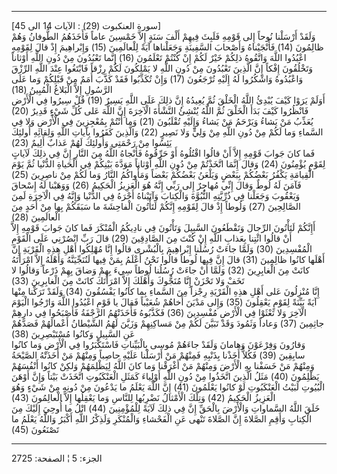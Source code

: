 ------------------------------------------------------------------------

\[سورة العنكبوت (29) : الآيات 14 الى 45\]  
وَلَقَدْ أَرْسَلْنا نُوحاً إِلى قَوْمِهِ فَلَبِثَ فِيهِمْ أَلْفَ سَنَةٍ إِلاَّ خَمْسِينَ عاماً فَأَخَذَهُمُ
الطُّوفانُ وَهُمْ ظالِمُونَ (14) فَأَنْجَيْناهُ وَأَصْحابَ السَّفِينَةِ وَجَعَلْناها آيَةً لِلْعالَمِينَ
(15) وَإِبْراهِيمَ إِذْ قالَ لِقَوْمِهِ اعْبُدُوا اللَّهَ وَاتَّقُوهُ ذلِكُمْ خَيْرٌ لَكُمْ إِنْ كُنْتُمْ
تَعْلَمُونَ (16) إِنَّما تَعْبُدُونَ مِنْ دُونِ اللَّهِ أَوْثاناً وَتَخْلُقُونَ إِفْكاً إِنَّ الَّذِينَ تَعْبُدُونَ
مِنْ دُونِ اللَّهِ لا يَمْلِكُونَ لَكُمْ رِزْقاً فَابْتَغُوا عِنْدَ اللَّهِ الرِّزْقَ وَاعْبُدُوهُ وَاشْكُرُوا لَهُ
إِلَيْهِ تُرْجَعُونَ (17) وَإِنْ تُكَذِّبُوا فَقَدْ كَذَّبَ أُمَمٌ مِنْ قَبْلِكُمْ وَما عَلَى الرَّسُولِ إِلاَّ
الْبَلاغُ الْمُبِينُ (18)  
أَوَلَمْ يَرَوْا كَيْفَ يُبْدِئُ اللَّهُ الْخَلْقَ ثُمَّ يُعِيدُهُ إِنَّ ذلِكَ عَلَى اللَّهِ يَسِيرٌ (19) قُلْ
سِيرُوا فِي الْأَرْضِ فَانْظُرُوا كَيْفَ بَدَأَ الْخَلْقَ ثُمَّ اللَّهُ يُنْشِئُ النَّشْأَةَ الْآخِرَةَ إِنَّ اللَّهَ
عَلى كُلِّ شَيْءٍ قَدِيرٌ (20) يُعَذِّبُ مَنْ يَشاءُ وَيَرْحَمُ مَنْ يَشاءُ وَإِلَيْهِ تُقْلَبُونَ (21) وَما
أَنْتُمْ بِمُعْجِزِينَ فِي الْأَرْضِ وَلا فِي السَّماءِ وَما لَكُمْ مِنْ دُونِ اللَّهِ مِنْ وَلِيٍّ وَلا نَصِيرٍ
(22) وَالَّذِينَ كَفَرُوا بِآياتِ اللَّهِ وَلِقائِهِ أُولئِكَ يَئِسُوا مِنْ رَحْمَتِي وَأُولئِكَ لَهُمْ عَذابٌ
أَلِيمٌ (23)  
فَما كانَ جَوابَ قَوْمِهِ إِلاَّ أَنْ قالُوا اقْتُلُوهُ أَوْ حَرِّقُوهُ فَأَنْجاهُ اللَّهُ مِنَ النَّارِ إِنَّ
فِي ذلِكَ لَآياتٍ لِقَوْمٍ يُؤْمِنُونَ (24) وَقالَ إِنَّمَا اتَّخَذْتُمْ مِنْ دُونِ اللَّهِ أَوْثاناً مَوَدَّةَ
بَيْنِكُمْ فِي الْحَياةِ الدُّنْيا ثُمَّ يَوْمَ الْقِيامَةِ يَكْفُرُ بَعْضُكُمْ بِبَعْضٍ وَيَلْعَنُ بَعْضُكُمْ بَعْضاً
وَمَأْواكُمُ النَّارُ وَما لَكُمْ مِنْ ناصِرِينَ (25) فَآمَنَ لَهُ لُوطٌ وَقالَ إِنِّي مُهاجِرٌ إِلى رَبِّي
إِنَّهُ هُوَ الْعَزِيزُ الْحَكِيمُ (26) وَوَهَبْنا لَهُ إِسْحاقَ وَيَعْقُوبَ وَجَعَلْنا فِي ذُرِّيَّتِهِ النُّبُوَّةَ
وَالْكِتابَ وَآتَيْناهُ أَجْرَهُ فِي الدُّنْيا وَإِنَّهُ فِي الْآخِرَةِ لَمِنَ الصَّالِحِينَ (27) وَلُوطاً إِذْ
قالَ لِقَوْمِهِ إِنَّكُمْ لَتَأْتُونَ الْفاحِشَةَ ما سَبَقَكُمْ بِها مِنْ أَحَدٍ مِنَ الْعالَمِينَ (28)  
أَإِنَّكُمْ لَتَأْتُونَ الرِّجالَ وَتَقْطَعُونَ السَّبِيلَ وَتَأْتُونَ فِي نادِيكُمُ الْمُنْكَرَ فَما كانَ جَوابَ
قَوْمِهِ إِلاَّ أَنْ قالُوا ائْتِنا بِعَذابِ اللَّهِ إِنْ كُنْتَ مِنَ الصَّادِقِينَ (29) قالَ رَبِّ انْصُرْنِي
عَلَى الْقَوْمِ الْمُفْسِدِينَ (30) وَلَمَّا جاءَتْ رُسُلُنا إِبْراهِيمَ بِالْبُشْرى قالُوا إِنَّا مُهْلِكُوا
أَهْلِ هذِهِ الْقَرْيَةِ إِنَّ أَهْلَها كانُوا ظالِمِينَ (31) قالَ إِنَّ فِيها لُوطاً قالُوا نَحْنُ
أَعْلَمُ بِمَنْ فِيها لَنُنَجِّيَنَّهُ وَأَهْلَهُ إِلاَّ امْرَأَتَهُ كانَتْ مِنَ الْغابِرِينَ (32) وَلَمَّا أَنْ
جاءَتْ رُسُلُنا لُوطاً سِيءَ بِهِمْ وَضاقَ بِهِمْ ذَرْعاً وَقالُوا لا تَخَفْ وَلا تَحْزَنْ إِنَّا مُنَجُّوكَ
وَأَهْلَكَ إِلاَّ امْرَأَتَكَ كانَتْ مِنَ الْغابِرِينَ (33)  
إِنَّا مُنْزِلُونَ عَلى أَهْلِ هذِهِ الْقَرْيَةِ رِجْزاً مِنَ السَّماءِ بِما كانُوا يَفْسُقُونَ (34) وَلَقَدْ
تَرَكْنا مِنْها آيَةً بَيِّنَةً لِقَوْمٍ يَعْقِلُونَ (35) وَإِلى مَدْيَنَ أَخاهُمْ شُعَيْباً فَقالَ يا قَوْمِ
اعْبُدُوا اللَّهَ وَارْجُوا الْيَوْمَ الْآخِرَ وَلا تَعْثَوْا فِي الْأَرْضِ مُفْسِدِينَ (36) فَكَذَّبُوهُ
فَأَخَذَتْهُمُ الرَّجْفَةُ فَأَصْبَحُوا فِي دارِهِمْ جاثِمِينَ (37) وَعاداً وَثَمُودَ وَقَدْ تَبَيَّنَ لَكُمْ مِنْ
مَساكِنِهِمْ وَزَيَّنَ لَهُمُ الشَّيْطانُ أَعْمالَهُمْ فَصَدَّهُمْ عَنِ السَّبِيلِ وَكانُوا مُسْتَبْصِرِينَ (38)  
وَقارُونَ وَفِرْعَوْنَ وَهامانَ وَلَقَدْ جاءَهُمْ مُوسى بِالْبَيِّناتِ فَاسْتَكْبَرُوا فِي الْأَرْضِ وَما
كانُوا سابِقِينَ (39) فَكُلاًّ أَخَذْنا بِذَنْبِهِ فَمِنْهُمْ مَنْ أَرْسَلْنا عَلَيْهِ حاصِباً وَمِنْهُمْ مَنْ
أَخَذَتْهُ الصَّيْحَةُ وَمِنْهُمْ مَنْ خَسَفْنا بِهِ الْأَرْضَ وَمِنْهُمْ مَنْ أَغْرَقْنا وَما كانَ اللَّهُ
لِيَظْلِمَهُمْ وَلكِنْ كانُوا أَنْفُسَهُمْ يَظْلِمُونَ (40) مَثَلُ الَّذِينَ اتَّخَذُوا مِنْ دُونِ اللَّهِ
أَوْلِياءَ كَمَثَلِ الْعَنْكَبُوتِ اتَّخَذَتْ بَيْتاً وَإِنَّ أَوْهَنَ الْبُيُوتِ لَبَيْتُ الْعَنْكَبُوتِ لَوْ كانُوا
يَعْلَمُونَ (41) إِنَّ اللَّهَ يَعْلَمُ ما يَدْعُونَ مِنْ دُونِهِ مِنْ شَيْءٍ وَهُوَ الْعَزِيزُ الْحَكِيمُ (42)
وَتِلْكَ الْأَمْثالُ نَضْرِبُها لِلنَّاسِ وَما يَعْقِلُها إِلاَّ الْعالِمُونَ (43)  
خَلَقَ اللَّهُ السَّماواتِ وَالْأَرْضَ بِالْحَقِّ إِنَّ فِي ذلِكَ لَآيَةً لِلْمُؤْمِنِينَ (44) اتْلُ ما أُوحِيَ
إِلَيْكَ مِنَ الْكِتابِ وَأَقِمِ الصَّلاةَ إِنَّ الصَّلاةَ تَنْهى عَنِ الْفَحْشاءِ وَالْمُنْكَرِ وَلَذِكْرُ اللَّهِ
أَكْبَرُ وَاللَّهُ يَعْلَمُ ما تَصْنَعُونَ (45)

------------------------------------------------------------------------

الجزء: 5 ¦ الصفحة: 2725
